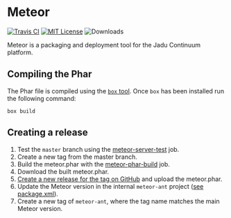 # Meteor

[![Travis CI](https://api.travis-ci.org/jadu/meteor.svg?branch=master)](https://travis-ci.org/jadu/meteor)
[![MIT License](https://img.shields.io/github/license/jadu/meteor.svg)](https://github.com/jadu/meteor/blob/master/LICENSE.md)
![Downloads](https://img.shields.io/github/downloads/jadu/meteor/total.svg)

Meteor is a packaging and deployment tool for the Jadu Continuum platform.

## Compiling the Phar

The Phar file is compiled using the [`box` tool](http://box-project.github.io/box2/).
Once `box` has been installed run the following command:

    box build

## Creating a release

1. Test the `master` branch using the [meteor-server-test](http://leeroy.ntn.jadu.net/job/meteor-server-test/) job.
1. Create a new tag from the master branch.
1. Build the meteor.phar with the [meteor-phar-build](http://leeroy.ntn.jadu.net/job/meteor-phar-build/) job.
1. Download the built meteor.phar.
1. [Create a new release for the tag on GitHub](https://github.com/jadu/meteor/releases) and upload the meteor.phar.
1. Update the Meteor version in the internal `meteor-ant` project ([see package.xml](https://gitlab.hq.jadu.net/engineering/meteor-ant/blob/master/package.xml#L4)).
1. Create a new tag of `meteor-ant`, where the tag name matches the main Meteor version.
